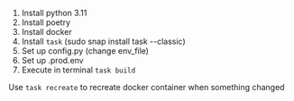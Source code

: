 1. Install python 3.11
2. Install poetry
3. Install docker
4. Install `task` (sudo snap install task --classic)
5. Set up config.py (change env_file)
6. Set up .prod.env
7. Execute in terminal `task build`

Use `task recreate` to recreate docker container when something changed
